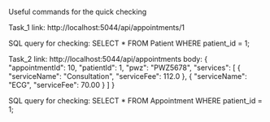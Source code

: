 ﻿Useful commands for the quick checking

Task_1
link: http://localhost:5044/api/appointments/1

SQL query for checking:
SELECT * FROM Patient WHERE patient_id = 1;

Task_2
link: http://localhost:5044/api/appointments
body: 
{
    "appointmentId": 10,
    "patientId": 1,
    "pwz": "PWZ5678",
    "services": [
      {
          "serviceName": "Consultation",
          "serviceFee": 112.0
      },
      {
         "serviceName": "ECG",
          "serviceFee": 70.00
      }
    ]
}

SQL query for checking:
SELECT * FROM Appointment WHERE patient_id = 1;